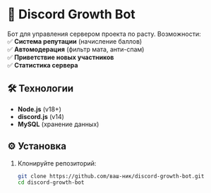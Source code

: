 # 🌱 Discord Growth Bot  

Бот для управления сервером проекта по расту. Возможности:  
✅ **Система репутации** (начисление баллов)  
✅ **Автомодерация** (фильтр мата, анти-спам)  
✅ **Приветствие новых участников**  
✅ **Статистика сервера**  

## 🛠 Технологии  
- **Node.js** (v18+)  
- **discord.js** (v14)  
- **MySQL** (хранение данных)  

## ⚙️ Установка  
1. Клонируйте репозиторий:  
   ```bash
   git clone https://github.com/ваш-ник/discord-growth-bot.git
   cd discord-growth-bot
